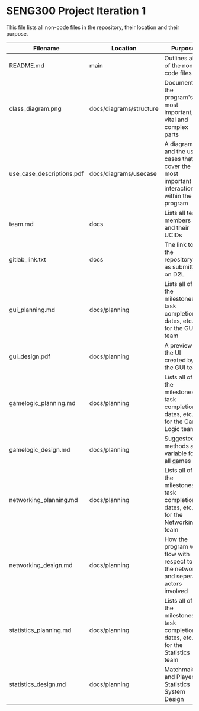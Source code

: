 # SENG300 Project Iteration 1

This file lists all non-code files in the repository, their location and their purpose.

| Filename | Location | Purpose | Notes |
|-|-|-|-|
| README.md | main | Outlines all of the non-code files | This file |
| class_diagram.png | docs/diagrams/structure | Documents the program's most important, vital and complex parts | |
| use_case_descriptions.pdf | docs/diagrams/usecase | A diagram and the use cases that cover the most important interactions within the program | |
| team.md | docs | Lists all team members and their UCIDs | |
| gitlab_link.txt | docs | The link to the repository, as submitted on D2L | |
| gui_planning.md | docs/planning | Lists all of the milestones, task completion dates, etc. for the GUI team | |
| gui_design.pdf | docs/planning | A preview of the UI created by the GUI team | |
| gamelogic_planning.md | docs/planning | Lists all of the milestones, task completion dates, etc. for the Game Logic team | |
| gamelogic_design.md | docs/planning | Suggested methods and variable for all games | |  
| networking_planning.md | docs/planning | Lists all of the milestones, task completion dates, etc. for the Networking team | |
| networking_design.md | docs/planning |  How the program will flow with respect to the network and seperate actors involved | |
| statistics_planning.md | docs/planning | Lists all of the milestones, task completion dates, etc. for the Statistics team | |
| statistics_design.md | docs/planning | Matchmaking and Player Statistics System Design | |
